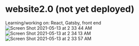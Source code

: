 # website2.0 (not yet deployed)
Learning/working on: React, Gatsby, front end
![Screen Shot 2021-05-13 at 2 33 44 AM](https://user-images.githubusercontent.com/17814498/118087572-bf8a2c00-b393-11eb-917b-abc120f40d20.png)
![Screen Shot 2021-05-13 at 2 34 13 AM](https://user-images.githubusercontent.com/17814498/118087590-c44ee000-b393-11eb-94ea-ea515a9b1bdd.png)
![Screen Shot 2021-05-13 at 2 33 57 AM](https://user-images.githubusercontent.com/17814498/118087597-c749d080-b393-11eb-8dc8-34fda2f57cc9.png)
